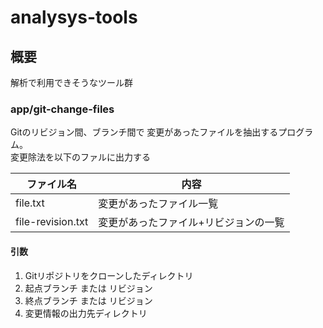 # analysys-tools

## 概要

解析で利用できそうなツール群

### app/git-change-files

Gitのリビジョン間、ブランチ間で 変更があったファイルを抽出するプログラム。  
変更除法を以下のファルに出力する

| ファイル名 | 内容 |
|---|---|
| file.txt | 変更があったファイル一覧 |
| file-revision.txt | 変更があったファイル+リビジョンの一覧 |

#### 引数

1. Gitリポジトリをクローンしたディレクトリ
2. 起点ブランチ または リビジョン
3. 終点ブランチ または リビジョン
4. 変更情報の出力先ディレクトリ


